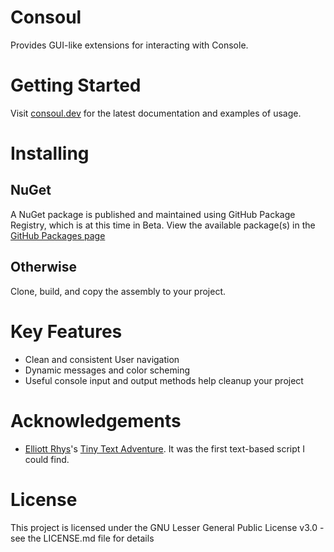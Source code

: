 # Consoul
Provides GUI-like extensions for interacting with Console.

# Getting Started
Visit [consoul.dev](https://consoul.dev) for the latest documentation and examples of usage.

# Installing

## NuGet
A NuGet package is published and maintained using GitHub Package Registry, which is at this time in Beta.
View the available package(s) in the [GitHub Packages page](https://github.com/tbm0115/Consoul/packages)

## Otherwise
Clone, build, and copy the assembly to your project.

# Key Features
 - Clean and consistent User navigation
 - Dynamic messages and color scheming
 - Useful console input and output methods help cleanup your project

# Acknowledgements
 - [Elliott Rhys](https://codereview.stackexchange.com/users/33091/elliott-rhys)'s [Tiny Text Adventure](https://codereview.stackexchange.com/questions/36768/tiny-text-adventure). It was the first text-based script I could find.
# License
This project is licensed under the GNU Lesser General Public License v3.0 - see the LICENSE.md file for details
